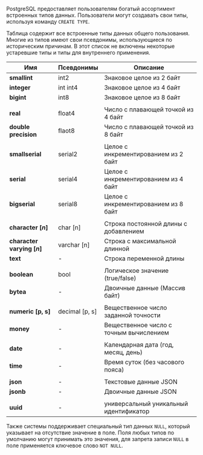 PostgreSQL предоставляет пользователям богатый ассортимент встроенных типов данных. Пользователи могут создавать свои типы, используя команду `CREATE TYPE`.

Таблица содержит все встроенные типы данных общего пользования. Многие из типов имеют свои псевдонимы, использующиеся по историческим причинам. В этот список не включены некоторые устаревшие типы и типы для внутреннего применения.

| Имя | Псевдонимы | Описание |
| ---- | ---- | ---- |
| **smallint** | int2 | Знаковое целое из 2 байт |
| **integer** | int int4 | Знаковое целое из 4 байт |
| **bigint** | int8 | Знаковое целое из 8 байт |
|  |  |  |
| **real** | float4 | Число с плавающей точкой из 4 байт |
| **double precision** | flaot8 | Число с плавающей точкой из 8 байт |
|  |  |  |
| **smallserial** | serial2 | Целое с инкрементированием из 2 байт |
| **serial** | serial4 | Целое с инкрементированием из 4 байт |
| **bigserial** | serial8 | Целое с инкрементированием из 8 байт |
|  |  |  |
| **character [_n_]** | char \[n] | Строка постоянной длины с добавлением |
| **character varying [_n_]** | varchar \[n] | Строка с максимальной длинной |
| **text** | - | Строка переменной длины |
|  |  |  |
| **boolean** | bool | Логическое значение (true/false) |
| **bytea** | - | Двоичные данные (Массив байт) |
|  |  |  |
| **numeric \[p, s]** | decimal \[p, s] | Вещественное число заданной точности |
| **money** | - | Вещественное число с точным вычислением |
|  |  |  |
| **date** | - | Календарная дата (год, месяц, день) |
| **time** | - | Время суток (без часового пояса) |
|  |  |  |
| **json** | - | Текстовые данные JSON |
| **jsonb** | - | Двоичные данные JSON |
|  |  |  |
| **uuid** | - | универсальный уникальный идентификатор |

Также системы поддерживает специальный тип данных `NULL`, который указывает на отсутствие значение в поле. Поля любых типов по умолчанию могут принимать это значения, для запрета записи `NULL` в поле применяется ключевое слово `NOT NULL`.